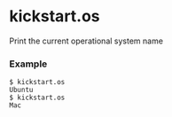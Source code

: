 # kickstart.os
Print the current operational system name


### Example
```
$ kickstart.os
Ubuntu
$ kickstart.os
Mac
```
